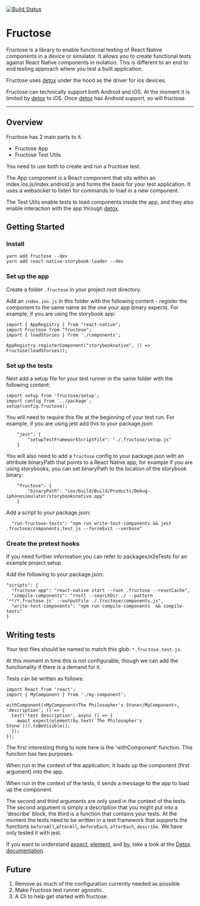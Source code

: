 
[![Build Status](https://travis-ci.org/newsuk/fructose.svg?branch=master)](https://travis-ci.org/newsuk/fructose)

# Fructose

Fructose is a library to enable functional testing of React Native components in a device or simulator. It allows you to create functional tests against React Native components in isolation. This is different to an end to end testing approach where you test a built application.

Fructose uses [detox] under the hood as the driver for ios devices.

Fructose can technically support both Android and iOS. At the moment it is limited by [detox] to iOS. Once [detox] has Android support, so will fructose.

---

## Overview

Fructose has 2 main parts to it. 
  - Fructose App
  - Fructose Test Utils

You need to use both to create and run a fructose test.

The App component is a React component that sits within an index.ios.js/index.android.js and forms the basis for your test application. It uses a websocket to listen for commands to load in a new component.

The Test Utils enable tests to load components inside the app, and they also enable interaction with the app through [detox].

## Getting Started

### Install

```
yarn add fructose --dev
yarn add react-native-storybook-loader --dev
```

### Set up the app

Create a folder `.fructose` in your project root directory.

Add an `index.ios.js` in this folder with the following content - register the component to the same name as the one your app binary expects. For example, if you are using the storybook app:

```
import { AppRegistry } from "react-native";
import Fructose from "fructose";
import { loadStories } from './components';

AppRegistry.registerComponent("storybooknative", () => Fructose(loadStories));
```

### Set up the tests

Next add a setup file for your test runner in the same folder with the following content:

```
import setup from 'fructose/setup';
import config from '../package';
setup(config.fructose);
```

You will need to require this file at the beginning of your test run. For example, if you are using jest add this to your package.json:

```
	"jest": {
		"setupTestFrameworkScriptFile": "./.fructose/setup.js"
	}
```

You will also need to add a `fructose` config to your package.json with an attribute binaryPath that points to a React Native app, for example if you are using storybooks, you can set binaryPath to the location of the storybook binary:

```
	"fructose": {
		"binaryPath": "ios/build/Build/Products/Debug-iphonesimulator/storybooksnative.app"
	}
```

Add a script to your package.json: 

```
  "run-fructose-tests": "npm run write-test-components && jest .fructose/components.test.js --forceExit --verbose"
```

### Create the pretest hooks

If you need further information you can refer to packages/e2eTests for an example project setup.

Add the following to your package.json:

```
"scripts": {
  "fructose-app": "react-native start --root .fructose --resetCache",
  "compile-components": "rnstl --searchDir ./ --pattern '**/*.fructose.js' --outputFile ./.fructose/components.js",
  "write-test-components": "npm run compile-components  && compile-tests"
}
```

## Writing tests

Your test files should be named to match this glob: `*.fructose.test.js`.

At this moment in time this is not configurable, though we can add the functionality if there is a demand for it.

Tests can be written as follows:
```
import React from 'react';
import { MyComponent } from './my-component';

withComponent(<MyComponent>The Philosopher's Stone</MyComponent>, 'description', () => {
  test('test description', async () => {
    await expect(element(by.text(`The Philosopher's Stone`))).toBeVisible();
  });
});
```

The first interesting thing to note here is the 'withComponent' function. This function has two purposes.

When run in the context of the application, it loads up the component (first argument) into the app.

When run in the context of the tests, it sends a message to the app to load up the component.

The second and third arguments are only used in the context of the tests. The second argument is simply a description that you might put into a 'describe' block, the third is a function that contains your tests. At the moment the tests need to be written in a test framework that supports the functions `beforeAll`,`afterAll`, `beforeEach`, `afterEach`, `describe`. We have only tested it with jest.

If you want to understand [expect][expect], [element][actions], and [by][matchers], take a look at the [Detox documentation][detox-docs].

## Future
  
  1. Remove as much of the configuration currently needed as possible 
  2. Make Fructose test runner agnostic.
  3. A Cli to help get started with fructose.

[detox]: https://github.com/wix/detox
[detox-docs]: https://github.com/wix/detox/blob/master/docs/README.md
[matchers]: https://github.com/wix/detox/blob/master/docs/APIRef.Matchers.md
[actions]: https://github.com/wix/detox/blob/master/docs/APIRef.ActionsOnElement.md
[expect]: https://github.com/wix/detox/blob/master/docs/APIRef.Expect.md

